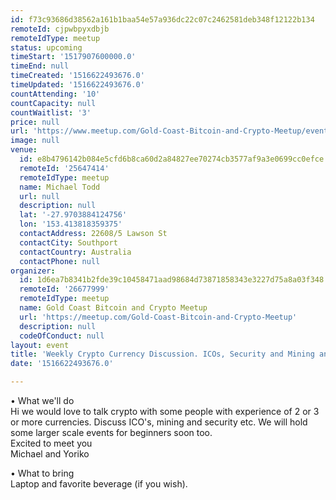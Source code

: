 ```yaml
---
id: f73c93686d38562a161b1baa54e57a936dc22c07c2462581deb348f12122b134
remoteId: cjpwbpyxdbjb
remoteIdType: meetup
status: upcoming
timeStart: '1517907600000.0'
timeEnd: null
timeCreated: '1516622493676.0'
timeUpdated: '1516622493676.0'
countAttending: '10'
countCapacity: null
countWaitlist: '3'
price: null
url: 'https://www.meetup.com/Gold-Coast-Bitcoin-and-Crypto-Meetup/events/246269921/'
image: null
venue:
  id: e8b4796142b084e5cfd6b8ca60d2a84827ee70274cb3577af9a3e0699cc0efce
  remoteId: '25647414'
  remoteIdType: meetup
  name: Michael Todd
  url: null
  description: null
  lat: '-27.9703884124756'
  lon: '153.413818359375'
  contactAddress: 22608/5 Lawson St
  contactCity: Southport
  contactCountry: Australia
  contactPhone: null
organizer:
  id: 1d6ea7b8341b2fde39c10458471aad98684d73871858343e3227d75a8a03f348
  remoteId: '26677999'
  remoteIdType: meetup
  name: Gold Coast Bitcoin and Crypto Meetup
  url: 'https://meetup.com/Gold-Coast-Bitcoin-and-Crypto-Meetup'
  description: null
  codeOfConduct: null
layout: event
title: 'Weekly Crypto Currency Discussion. ICOs, Security and Mining and more'
date: '1516622493676.0'

---
```

<p>• What we'll do<br/>Hi we would love to talk crypto with some people with experience of 2 or 3 or more currencies. Discuss ICO's, mining and security etc. We will hold some larger scale events for beginners soon too.<br/>Excited to meet you<br/>Michael and Yoriko</p> <p>• What to bring<br/>Laptop and favorite beverage (if you wish).</p> 
